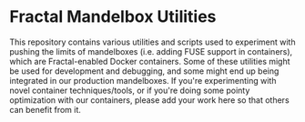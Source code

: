 # Fractal Mandelbox Utilities

This repository contains various utilities and scripts used to experiment with pushing the limits of mandelboxes (i.e. adding FUSE support in containers), which are Fractal-enabled Docker containers. Some of these utilities might be used for development and debugging, and some might end up being integrated in our production mandelboxes. If you're experimenting with novel container techniques/tools, or if you're doing some pointy optimization with our containers, please add your work here so that others can benefit from it.
